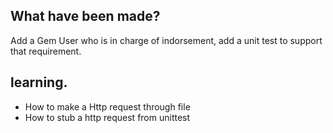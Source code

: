## What have been made?

Add a Gem User who is in charge of indorsement, add a unit test to support that
requirement.

## learning.

* How to make a Http request through file
* How to stub a http request from unittest
